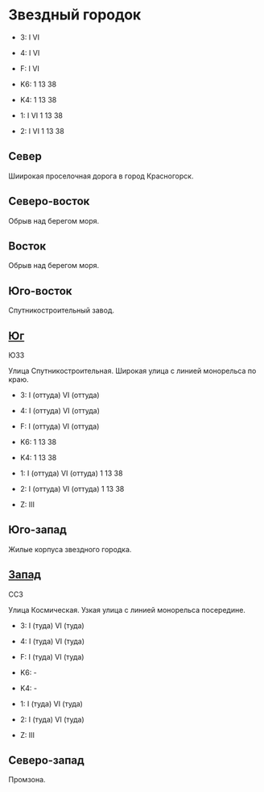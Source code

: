 # Звездный городок

* 3:    I   VI
* 4:    I   VI
* F:    I   VI

* K6:   1   13  38
* K4:   1   13  38
* 1:    I   VI
        1   13  38
* 2:    I   VI
        1   13  38

## Север

Шиирокая проселочная дорога в город Красногорск.

## Северо-восток

Обрыв над берегом моря.

## Восток

Обрыв над берегом моря.

## Юго-восток

Спутникостроительный завод.

## [Юг](./590017.md)

ЮЗЗ

Улица Спутникостроительная.
Широкая улица с линией монорельса по краю.

* 3:    I (оттуда)  VI (оттуда)
* 4:    I (оттуда)  VI (оттуда)
* F:    I (оттуда)  VI (оттуда)

* K6:   1   13  38
* K4:   1   13  38
* 1:    I (оттуда)  VI (оттуда)
        1   13  38
* 2:    I (оттуда)  VI (оттуда)
        1   13  38

* Z:    III

## Юго-запад

Жилые корпуса звездного городка.

## [Запад](./10585015.md)

ССЗ

Улица Космическая.
Узкая улица с линией монорельса посередине.

* 3:    I (туда)    VI (туда)
* 4:    I (туда)    VI (туда)
* F:    I (туда)    VI (туда)

* K6:   -
* K4:   -
* 1:    I (туда)    VI (туда)
* 2:    I (туда)    VI (туда)

* Z:    III

## Северо-запад

Промзона.

